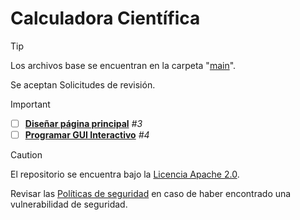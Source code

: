# Calculadora Científica
> [!TIP]
> Los archivos base se encuentran en la carpeta "[main](https://github.com/EzeGamer135/calculadora-cientifica-multiplataforma/tree/main/main)".
>
> Se aceptan Solicitudes de revisión.

> [!IMPORTANT]
> - [ ] [**Diseñar página principal**](https://github.com/EzeGamer135/calculadora-cientifica-avanzada/issues/3) _#3_
> - [ ] [**Programar GUI Interactivo**](https://github.com/EzeGamer135/calculadora-cientifica-avanzada/issues/4) _#4_

> [!CAUTION]
> El repositorio se encuentra bajo la [Licencia Apache 2.0](https://github.com/EzeGamer135/calculadora-cientifica?tab=Apache-2.0-1-ov-file#readme).
> 
> Revisar las [Políticas de seguridad](https://github.com/EzeGamer135/calculadora-cientifica-avanzada/blob/main/SECURITY.md) en caso de haber encontrado una vulnerabilidad de seguridad.
